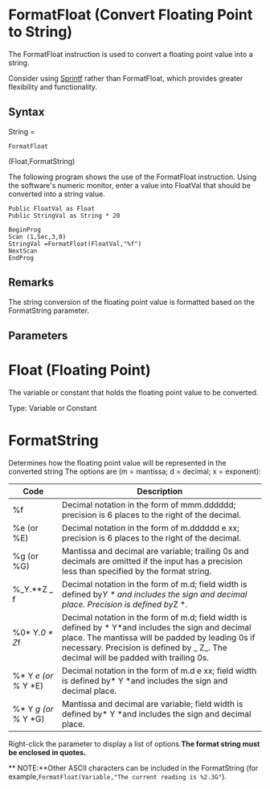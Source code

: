 # FormatFloat (Convert Floating Point to String)

The FormatFloat instruction is used to convert a floating point value into a string.

Consider using [Sprintf](sprintf.md) rather than FormatFloat, which provides greater flexibility and functionality.

## Syntax

String =

```
FormatFloat
```

(Float,FormatString)

The following program shows the use of the FormatFloat instruction. Using the software's numeric monitor, enter a value into FloatVal that should be converted into a string value.

```
Public FloatVal as Float
Public StringVal as String * 20

BeginProg
Scan (1,Sec,3,0)
StringVal =FormatFloat(FloatVal,"%f")
NextScan
EndProg
```

## Remarks

The string conversion of the floating point value is formatted based on the FormatString parameter.

## Parameters

# Float (Floating Point)

The variable or constant that holds the floating point value to be converted.

Type: Variable or Constant

# FormatString

Determines how the floating point value will be represented in the converted string The options are (m = mantissa; d = decimal; x = exponent):

| Code                 | Description                                                                                                                                                                                                                                    |
| -------------------- | ---------------------------------------------------------------------------------------------------------------------------------------------------------------------------------------------------------------------------------------------- |
| %f                   | Decimal notation in the form of mmm.dddddd; precision is 6 places to the right of the decimal.                                                                                                                                                 |
| %e (or %E)           | Decimal notation in the form of m.dddddd e xx; precision is 6 places to the right of the decimal.                                                                                                                                              |
| %g (or %G)           | Mantissa and decimal are variable; trailing 0s and decimals are omitted if the input has a precision less than specified by the format string.                                                                                                 |
| %_Y.\*\*Z _ f        | Decimal notation in the form of m.d; field width is defined by*Y * and includes the sign and decimal place. Precision is defined by*Z *.                                                                                                       |
| %0* Y.*0 * Z*f       | Decimal notation in the form of m.d; field width is defined by * Y*and includes the sign and decimal place. The mantissa will be padded by leading 0s if necessary. Precision is defined by _ Z_. The decimal will be padded with trailing 0s. |
| %* Y *e (or %* Y *E) | Decimal notation in the form of m.d e xx; field width is defined by* Y *and includes the sign and decimal place.                                                                                                                               |
| %* Y *g (or %* Y *G) | Mantissa and decimal are variable; field width is defined by* Y *and includes the sign and decimal place.                                                                                                                                      |

Right-click the parameter to display a list of options.**The format string must be enclosed in quotes.**

** NOTE:**Other ASCII characters can be included in the FormatString (for example,`FormatFloat(Variable,"The current reading is %2.3G"`).
